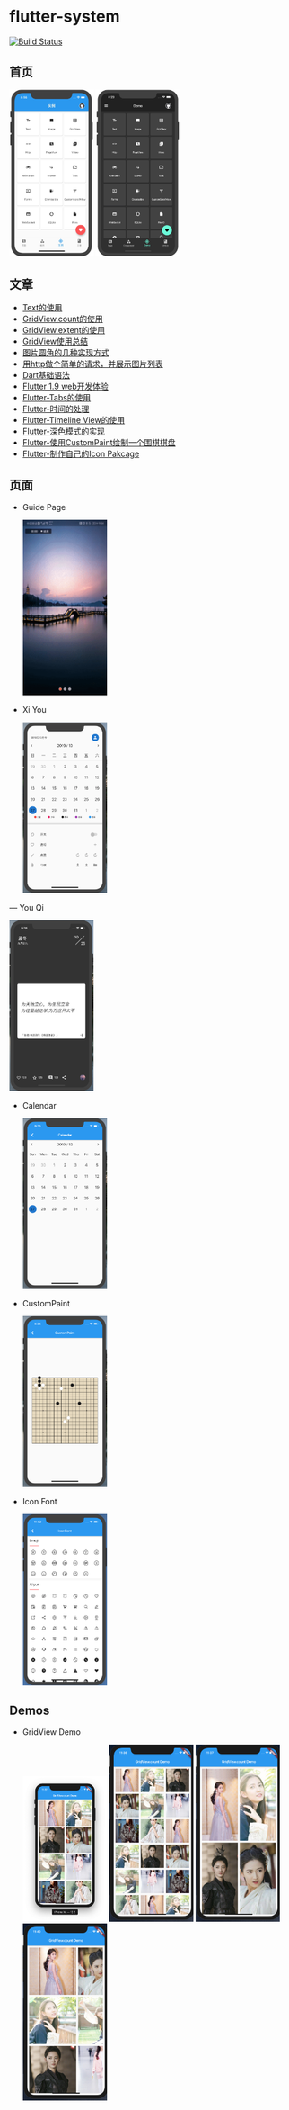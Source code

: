 # flutter-system

[![Build Status](https://travis-ci.com/jiangkang/flutter-system.svg?branch=master)](https://travis-ci.com/jiangkang/flutter-system)

## 首页

<div>
   <img src="captures/home_demo.png" width="150"/> 
   <img src="captures/home_demo_dark.png" width="150"/> 
</div>



## 文章

- [Text的使用](https://www.jiangkang.tech/archives/%E3%80%90Flutter%E3%80%91Text%E7%9A%84%E4%BD%BF%E7%94%A8)
- [GridView.count的使用](https://www.jiangkang.tech/archives/%E3%80%90Flutter%E3%80%91GridView%E4%B9%8BGridView%20count%E7%9A%84%E4%BD%BF%E7%94%A8)
- [GridView.extent的使用](https://www.jiangkang.tech/archives/%E3%80%90Flutter%E3%80%91GridView%E4%B9%8BGridView%20extent%E7%9A%84%E4%BD%BF%E7%94%A8)
- [GridView使用总结](https://www.jiangkang.tech/archives/%E3%80%90Flutter%E3%80%91GridView%E4%BD%BF%E7%94%A8%E6%80%BB%E7%BB%93)
- [图片圆角的几种实现方式](https://www.jiangkang.tech/archives/Flutter-%E5%AE%9E%E7%8E%B0%E5%9B%BE%E7%89%87%E5%9C%86%E8%A7%92%E7%9A%84%E5%87%A0%E7%A7%8D%E6%96%B9%E5%BC%8F)
- [用http做个简单的请求，并展示图片列表](https://www.jiangkang.tech/archives/Flutter-%E4%BD%BF%E7%94%A8http%E8%AF%B7%E6%B1%82%E6%95%B0%E6%8D%AE%E5%B9%B6%E5%B1%95%E7%A4%BA)
- [Dart基础语法](https://www.jiangkang.tech/archives/Dart)
- [Flutter 1.9 web开发体验](https://www.jiangkang.tech/archives/Flutter%2019%20web%E5%BC%80%E5%8F%91%E4%BD%93%E9%AA%8C)
- [Flutter-Tabs的使用](https://www.jiangkang.tech/archives/Flutter-Tabs%E7%9A%84%E4%BD%BF%E7%94%A8)
- [Flutter-时间的处理](https://www.jiangkang.tech/archives/Flutter-%E6%97%B6%E9%97%B4%E7%9A%84%E5%A4%84%E7%90%86)
- [Flutter-Timeline View的使用](https://www.jiangkang.tech/archives/Flutter-Timeline%20View%E7%9A%84%E4%BD%BF%E7%94%A8)
- [Flutter-深色模式的实现](https://www.jiangkang.tech/archives/Flutter-%E6%B7%B1%E8%89%B2%E6%A8%A1%E5%BC%8F%E7%9A%84%E5%AE%9E%E7%8E%B0)
- [Flutter-使用CustomPaint绘制一个围棋棋盘](https://www.jiangkang.tech/archives/Flutter-%E4%BD%BF%E7%94%A8CustomPaint%E7%BB%98%E5%88%B6%E4%B8%80%E4%B8%AA%E5%9B%B4%E6%A3%8B%E6%A3%8B%E7%9B%98)
- [Flutter-制作自己的Icon Pakcage](https://www.jiangkang.tech/archives/Flutter-%E5%88%B6%E4%BD%9C%E8%87%AA%E5%B7%B1%E7%9A%84Icon%20Pakcage)

## 页面

- Guide Page
  
  <img src="captures/page/guide.gif" width="150"/>
  
- Xi You

  <img src="captures/products/xiyou.png" width="150"/>

— You Qi

  <img src="captures/products/youqi.png" width="150"/>
  
- Calendar

  <img src="captures/page/calendar.png" width="150"/>
  
- CustomPaint

  <img src="captures/page/custompaint.png" width="150"/>
  
- Icon Font
  
  <img src="captures/packages/IconFont.png" width="150"/>
  
## Demos

- GridView Demo
  
  <div>
     <img src="captures/demos/gridview_count_basic.png" width="150"/>
     <img src="captures/demos/gridview_count_3.png" width="150"/>
     <img src="captures/demos/gridview_count_aspect_ratio.png" width="150"/>
     <img src="captures/demos/gridview_count_axis.png" width="150"/>
  </div>
  







